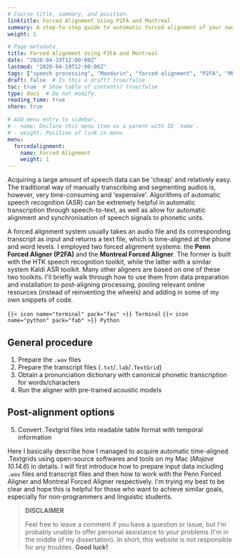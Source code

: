 ```yaml
---
# Course title, summary, and position.
linktitle: Forced Alignment Using P2FA and Montreal
summary: A step-to-step guide to automatic forced alignment of your own corpus using P2FA and Montreal Forced Aligner. #<i class="fas fa-terminal"></i> Terminal <i class="fab fa-python"></i> Python
weight: 1

# Page metadata.
title: Forced Alignment Using P2FA and Montreal
date: "2020-04-19T12:00:00Z"
lastmod: "2020-04-19T12:00:00Z"
tags: ["speech processing", "Mandarin", "forced alignment", "P2FA", "MFA", "speech recognition"]
draft: false  # Is this a draft? true/false
toc: true  # Show table of contents? true/false
type: docs  # Do not modify.
reading_time: true
share: true

# Add menu entry to sidebar.
# - name: Declare this menu item as a parent with ID `name`.
# - weight: Position of link in menu.
menu:
  forcedalignment:
    name: Forced Alignment
    weight: 1
---
```


Acquiring a large amount of speech data can be 'cheap' and relatively easy. The traditional way of manually transcribing and segmenting audios is, however, very time-consuming and 'expensive'. Algorithms of automatic speech recognition (ASR) can be extremely helpful in automatic transcription through speech-to-text, as well as allow for automatic alignment and synchronisation of speech signals to phonetic units.

A forced alignment system usually takes an audio file and its corresponding transcript as input and returns a text file, which is time-aligned at the phone and word levels. I employed two forced alignment systems: the **Penn Forced Aligner (P2FA)** and the **Montreal Forced Aligner**. The former is built with the HTK speech recognition toolkit, while the latter with a similar system Kaldi ASR toolkit. Many other aligners are based on one of these two toolkits. I'll briefly walk through how to use them from data preparation and installation to post-aligning processing, pooling relevant online resources (instead of reinventing the wheels) and adding in some of my own snippets of code. 

`{{< icon name="terminal" pack="fas" >}} Terminal` `{{< icon name="python" pack="fab" >}} Python`

## General procedure
1. Prepare the `.wav` files
2. Prepare the transcript files (`.txt`/`.lab`/`.TextGrid`)
3. Obtain a pronunciation dictionary with canonical phonetic transcription for words/characters
4. Run the aligner with pre-trained acoustic models

## Post-alignment options
5. Convert .Textgrid files into readable table format with temporal information

Here I basically describe how I managed to acquire automatic time-aligned .Textgrids using open-source softwares and tools on my Mac (*Mojave 10.14.6*) in details. I will first introduce how to prepare input data including `.wav` files and transcript files and then how to work with the Penn Forced Aligner and Montreal Forced Aligner respectively. I'm trying my best to be clear and hope this is helpful for those who want to achieve similar goals, especially for non-programmers and linguistic students.


>**DISCLAIMER**
>
>Feel free to leave a comment if you have a question or issue, but I'm probably unable to offer personal assistance to your problems (I'm in the middle of my dissertation). In short, this website is not responsible for any troubles.
>**Good luck!**
